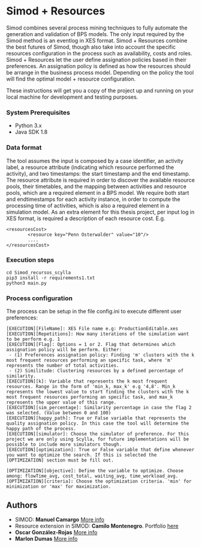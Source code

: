 # Simod + Resources

Simod combines several process mining techniques to fully automate the generation and validation of BPS models. The only input required by the Simod method is an eventlog in XES format.
Simod + Resources combine the best futures of Simod, though also take into account the specific resources configuration in the process such as availability, costs and roles. Simod + Resources let the user define assignation policies based in their preferences. An assignation policy is defined as how the resources should be arrange in the business process model. Depending on the policy the tool will find the optimal model + resource configuration.

These instructions will get you a copy of the project up and running on your local machine for development and testing purposes.

### System Prerequisites
 - Python 3.x
 - Java SDK 1.8

### Data format

The tool assumes the input is composed by a case identifier, an activity label, a resource attribute (indicating which resource performed the activity), and two timestamps: the start timestamp and the end timestamp. The resource attribute is required in order to discover the available resource pools, their timetables, and the mapping between activities and resource pools, which are a required element in a BPS model. We require both start and endtimestamps for each activity instance,
in order to compute the processing time of activities, which is also a required element in a simulation model.
As an extra element for this thesis project, per input log in XES format, is required a description of each resource cost. E.g.
```
<resourcesCost>
		<resource key="Penn Osterwalder" value="10"/>
		....
</resourcesCost>
```


### Execution steps
```
cd Simod_recursos_scylla
pip3 install -r requirements1.txt
python3 main.py
```

### Process configuration
The process can be setup in the file config.ini to execute different user preferences:
```
[EXECUTION][FileName]: XES File name e.g: ProductionEditable.xes
[EXECUTION][Repetitions]: How many iterations of the simulation want to be perform e.g. 1
[EXECUTION][Flag]: Options = 1 or 2. Flag that determines which assignation policy will be perform. Either: 
 - (1) Preferences assignation policy: Finding 'm' clusters with the k most frequent resources performing an specific task, where 'm' represents the number of total activities.
 - (2) Similitude: Clustering resources by a defined percentage of similarity.
[EXECUTION][k]: Variable that represents the k most frequent resources. Range in the form of 'min_k, max_k' e.g '4,8'. Min_k represents the lowest value to start finding the clusters with the k most frequent resources performing an specific task, and max_k represents the upper value of this range.
[EXECUTION][sim_percentage]: Similarity percentage in case the flag 2 was selected. (Value between 0 and 100)
[EXECUTION][happy_path]: True or False variable that represents the quality assignation policy. In this case the tool will determine the happy path of the process.
[EXECUTION][simulator]: Choose the simulator of preference. For this project we are only using Scylla, for future implementations will be possible to include more simulators though.
[EXECUTION][optimization]: True or False variable that define whenever you want to optimize the search. If this is selected the [OPTIMIZATION] section must be fill out.

[OPTIMIZATION][objective]: Define the variable to optimize. Choose among: flowTime_avg, cost_total, waiting_avg, time_workload_avg.
[OPTIMIZATION][criteria]: Choose the optimization criteria. 'min' for minimization or 'max' for maximization.
```

## Authors

* SIMOD: **Manuel Camargo** [More info](https://www.researchgate.net/profile/Manuel_Camargo4)
* Resource extension in SIMOD: **Camilo Montenegro**. Portfolio [here](https://ca-montenegro.github.io/)
* **Oscar González-Rojas** [More info](https://www.researchgate.net/profile/Oscar_Gonzalez-Rojas)
* **Marlon Dumas** [More info](https://kodu.ut.ee/~dumas/)
